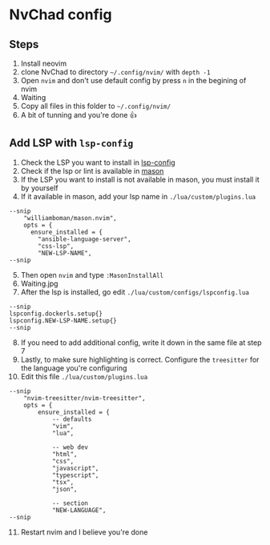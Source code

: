 # NvChad config

## Steps

1. Install neovim
2. clone NvChad to directory `~/.config/nvim/` with `depth -1`
3. Open `nvim` and don't use default config by press `n` in the begining of nvim
4. Waiting
5. Copy all files in this folder to `~/.config/nvim/`
6. A bit of tunning and you're done 👍

## Add LSP with `lsp-config`

1. Check the LSP you want to install in [lsp-config](https://github.com/neovim/nvim-lspconfig/blob/master/doc/server_configurations.md)
2. Check if the lsp or lint is available in [mason](https://mason-registry.dev/registry/list)
3. If the LSP you want to install is not available in mason, you must install it by yourself
4. If it available in mason, add your lsp name in `./lua/custom/plugins.lua`

```
--snip
    "williamboman/mason.nvim",
    opts = {
      ensure_installed = {
        "ansible-language-server",
        "css-lsp",
        "NEW-LSP-NAME",
--snip
```

5. Then open `nvim` and type `:MasonInstallAll`
6. Waiting.jpg
7. After the lsp is installed, go edit `./lua/custom/configs/lspconfig.lua`

```
--snip
lspconfig.dockerls.setup{}
lspconfig.NEW-LSP-NAME.setup{}
--snip
```

8. If you need to add additional config, write it down in the same file at step 7
9. Lastly, to make sure highlighting is correct. Configure the `treesitter` for the language you're configuring
10. Edit this file `./lua/custom/plugins.lua`

```
--snip
    "nvim-treesitter/nvim-treesitter",
    opts = {
        ensure_installed = {
            -- defaults
            "vim",
            "lua",

            -- web dev 
            "html",
            "css",
            "javascript",
            "typescript",
            "tsx",
            "json",

            -- section
            "NEW-LANGUAGE",
--snip
```
11. Restart nvim and I believe you're done 

